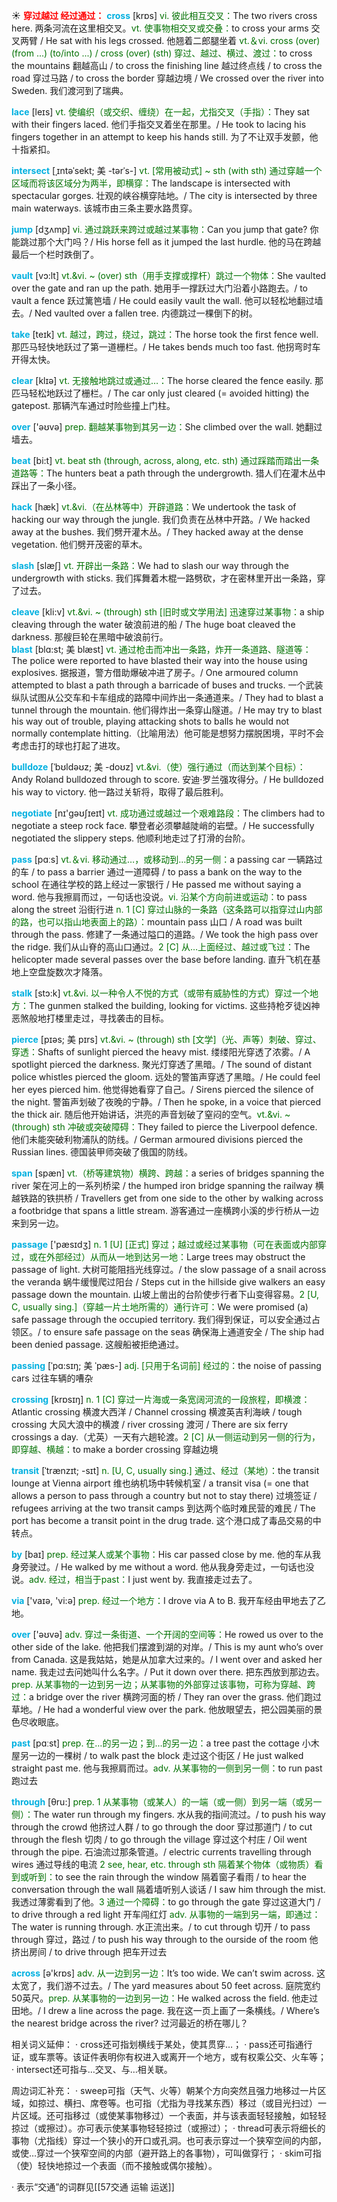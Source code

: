 ☀ <font color="red">**穿过越过 经过通过：**</font>
<font color="sky blue">**cross**</font> [krɒs] 
<font color="rgb(227, 108, 9)">vi. 彼此相互交叉：</font>The two rivers cross here. 两条河流在这里相交叉。<font color="rgb(227, 108, 9)">vt. 使事物相交叉或交叠：</font>to cross your arms 交叉两臂 / He sat with his legs crossed. 他翘着二郎腿坐着 <font color="rgb(227, 108, 9)">vt.＆vi. cross (over) (from ...) (to/into ...) / cross (over) (sth) 穿过、越过、横过、渡过：</font>to cross the mountains 翻越高山 / to cross the finishing line 越过终点线 / to cross the road 穿过马路 / to cross the border 穿越边境 / We crossed over the river into Sweden. 我们渡河到了瑞典。
                      
<font color="sky blue">**lace**</font> [leɪs]
<font color="rgb(227, 108, 9)">vt. 使编织（或交织、缠绕）在一起，尤指交叉（手指）：</font>They sat with their fingers laced. 他们手指交叉着坐在那里。/ He took to lacing his fingers together in an attempt to keep his hands still. 为了不让双手发颤，他十指紧扣。

<font color="sky blue">**intersect**</font> [ˌɪntəˈsekt; 美 -tərˈs-]
<font color="rgb(227, 108, 9)">vt. [常用被动式] ~ sth (with sth) 通过穿越一个区域而将该区域分为两半，即横穿：</font>The landscape is intersected with spectacular gorges. 壮观的峡谷横穿陆地。/ The city is intersected by three main waterways. 该城市由三条主要水路贯穿。

<font color="sky blue">**jump**</font> [dӡʌmp] 
<font color="rgb(227, 108, 9)">vi. 通过跳跃来跨过或越过某事物：</font>Can you jump that gate? 你能跳过那个大门吗？/ His horse fell as it jumped the last hurdle. 他的马在跨越最后一个栏时跌倒了。
           
<font color="sky blue">**vault**</font> [vɔ:lt]
<font color="rgb(227, 108, 9)">vt.&vi. ~ (over) sth（用手支撑或撑杆）跳过一个物体：</font>She vaulted over the gate and ran up the path. 她用手一撑跃过大门沿着小路跑去。/ to vault a fence 跃过篱笆墙 / He could easily vault the wall. 他可以轻松地翻过墙去。/ Ned vaulted over a fallen tree. 内德跳过一棵倒下的树。

<font color="sky blue">**take**</font> [teɪk] 
<font color="rgb(227, 108, 9)">vt. 越过，跨过，绕过，跳过：</font>The horse took the first fence well. 那匹马轻快地跃过了第一道栅栏。/ He takes bends much too fast. 他拐弯时车开得太快。

<font color="sky blue">**clear**</font> [klɪə] 
<font color="rgb(227, 108, 9)">vt. 无接触地跳过或通过…：</font>The horse cleared the fence easily. 那匹马轻松地跃过了栅栏。/ The car only just cleared (= avoided hitting) the gatepost. 那辆汽车通过时险些撞上门柱。

<font color="sky blue">**over**</font> ['əʊvə] 
<font color="rgb(227, 108, 9)">prep. 翻越某事物到其另一边：</font>She climbed over the wall. 她翻过墙去。

<font color="sky blue">**beat**</font> [bi:t] 
<font color="rgb(227, 108, 9)">vt. beat sth (through, across, along, etc. sth) 通过踩踏而踏出一条道路等：</font>The hunters beat a path through the undergrowth. 猎人们在灌木丛中踩出了一条小径。

<font color="sky blue">**hack**</font> [hæk]
<font color="rgb(227, 108, 9)">vt.&vi.（在丛林等中）开辟道路：</font>We undertook the task of hacking our way through the jungle. 我们负责在丛林中开路。/ We hacked away at the bushes. 我们劈开灌木丛。/ They hacked away at the dense vegetation. 他们劈开茂密的草木。           

<font color="sky blue">**slash**</font> [slæʃ]
<font color="rgb(227, 108, 9)">vt. 开辟出一条路：</font>We had to slash our way through the undergrowth with sticks. 我们挥舞着木棍一路劈砍，才在密林里开出一条路，穿了过去。
           
<font color="sky blue">**cleave**</font> [kli:v]
<font color="rgb(227, 108, 9)">vt.&vi. ~ (through) sth [旧时或文学用法] 迅速穿过某事物：</font>a ship cleaving through the water 破浪前进的船 / The huge boat cleaved the darkness. 那艘巨轮在黑暗中破浪前行。                
<font color="sky blue">**blast**</font> [blɑ:st; 美 blæst]
<font color="rgb(227, 108, 9)">vt. 通过枪击而冲出一条路，炸开一条道路、隧道等：</font>The police were reported to have blasted their way into the house using explosives. 据报道，警方借助爆破冲进了房子。/ One armoured column attempted to blast a path through a barricade of buses and trucks. 一个武装纵队试图从公交车和卡车组成的路障中间炸出一条通道来。/ They had to blast a tunnel through the mountain. 他们得炸出一条穿山隧道。/ He may try to blast his way out of trouble, playing attacking shots to balls he would not normally contemplate hitting.（比喻用法）他可能是想努力摆脱困境，平时不会考虑击打的球也打起了进攻。      
           
<font color="sky blue">**bulldoze**</font> [ˈbʊldəʊz; 美 -doʊz]
<font color="rgb(227, 108, 9)">vt.&vi.（使）强行通过（而达到某个目标）：</font>Andy Roland bulldozed through to score. 安迪·罗兰强攻得分。/ He bulldozed his way to victory. 他一路过关斩将，取得了最后胜利。

<font color="sky blue">**negotiate**</font> [nɪ'ɡəʊʃɪeɪt] 
<font color="rgb(227, 108, 9)">vt. 成功通过或越过一个艰难路段：</font>The climbers had to negotiate a steep rock face. 攀登者必须攀越陡峭的岩壁。/ He successfully negotiated the slippery steps. 他顺利地走过了打滑的台阶。

<font color="sky blue">**pass**</font> [pɑːs] 
<font color="rgb(227, 108, 9)">vt.＆vi. 移动通过…，或移动到…的另一侧：</font>a passing car 一辆路过的车 / to pass a barrier 通过一道障碍 / to pass a bank on the way to the school 在通往学校的路上经过一家银行 / He passed me without saying a word. 他与我擦肩而过，一句话也没说。<font color="rgb(227, 108, 9)">vi. 沿某个方向前进或运动：</font>to pass along the street 沿街行进 <font color="rgb(227, 108, 9)">n. 1 [C] 穿过山脉的一条路（这条路可以指穿过山内部的路，也可以指山地表面上的路）：</font>mountain pass 山口 / A road was built through the pass. 修建了一条通过隘口的道路。/ We took the high pass over the ridge. 我们从山脊的高山口通过。<font color="rgb(227, 108, 9)">2 [C] 从…上面经过、越过或飞过：</font>The helicopter made several passes over the base before landing. 直升飞机在基地上空盘旋数次才降落。
           
<font color="sky blue">**stalk**</font> [stɔ:k]
<font color="rgb(227, 108, 9)">vt.&vi. 以一种令人不悦的方式（或带有威胁性的方式）穿过一个地方：</font>The gunmen stalked the building, looking for victims. 这些持枪歹徒凶神恶煞般地打楼里走过，寻找袭击的目标。
           
<font color="sky blue">**pierce**</font> [pɪəs; 美 pɪrs]
<font color="rgb(227, 108, 9)">vt.&vi. ~ (through) sth [文学]（光、声等）刺破、穿过、穿透：</font>Shafts of sunlight pierced the heavy mist. 缕缕阳光穿透了浓雾。/ A spotlight pierced the darkness. 聚光灯穿透了黑暗。/ The sound of distant police whistles pierced the gloom. 远处的警笛声穿透了黑暗。/ He could feel her eyes pierced him. 他觉得她看穿了自己。/ Sirens pierced the silence of the night. 警笛声划破了夜晚的宁静。/ Then he spoke, in a voice that pierced the thick air. 随后他开始讲话，洪亮的声音划破了窒闷的空气。<font color="rgb(227, 108, 9)">vt.&vi. ~ (through) sth 冲破或突破障碍：</font>They failed to pierce the Liverpool defence. 他们未能突破利物浦队的防线。/ German armoured divisions pierced the Russian lines. 德国装甲师突破了俄国的防线。
           
<font color="sky blue">**span**</font> [spæn]
<font color="rgb(227, 108, 9)">vt.（桥等建筑物）横跨、跨越：</font>a series of bridges spanning the river 架在河上的一系列桥梁 / the humped iron bridge spanning the railway 横越铁路的铁拱桥 / Travellers get from one side to the other by walking across a footbridge that spans a little stream. 游客通过一座横跨小溪的步行桥从一边来到另一边。

<font color="sky blue">**passage**</font> ['pæsɪdӡ] 
<font color="rgb(227, 108, 9)">n. 1 [U] [正式] 穿过；越过或经过某事物（可在表面或内部穿过，或在外部经过）从而从一地到达另一地：</font>Large trees may obstruct the passage of light. 大树可能阻挡光线穿过。/ the slow passage of a snail across the veranda 蜗牛缓慢爬过阳台 / Steps cut in the hillside give walkers an easy passage down the mountain. 山坡上凿出的台阶使步行者下山变得容易。<font color="rgb(227, 108, 9)">2 [U, C, usually sing.]（穿越一片土地所需的）通行许可：</font>We were promised (a) safe passage through the occupied territory. 我们得到保证，可以安全通过占领区。/ to ensure safe passage on the seas 确保海上通道安全 / The ship had been denied passage. 这艘船被拒绝通过。
           
<font color="sky blue">**passing**</font> [ˈpɑ:sɪŋ; 美 ˈpæs-]
<font color="rgb(227, 108, 9)">adj. [只用于名词前] 经过的：</font>the noise of passing cars 过往车辆的嘈杂

<font color="sky blue">**crossing**</font> [krɒsɪŋ] 
<font color="rgb(227, 108, 9)">n. 1 [C] 穿过一片海或一条宽阔河流的一段旅程，即横渡：</font>Atlantic crossing 横渡大西洋 / Channel crossing 横渡英吉利海峡 / tough crossing 大风大浪中的横渡 / river crossing 渡河 / There are six ferry crossings a day.（尤英）一天有六趟轮渡。<font color="rgb(227, 108, 9)">2 [C] 从一侧运动到另一侧的行为，即穿越、横越：</font>to make a border crossing 穿越边境
           
<font color="sky blue">**transit**</font> [ˈtrænzɪt; -sɪt]
<font color="rgb(227, 108, 9)">n. [U, C, usually sing.] 通过、经过（某地）：</font>the transit lounge at Vienna airport 维也纳机场中转候机室 / a transit visa (= one that allows a person to pass through a country but not to stay there) 过境签证 / refugees arriving at the two transit camps 到达两个临时难民营的难民 / The port has become a transit point in the drug trade. 这个港口成了毒品交易的中转点。

<font color="sky blue">**by**</font> [baɪ] 
<font color="rgb(227, 108, 9)">prep. 经过某人或某个事物：</font>His car passed close by me. 他的车从我身旁驶过。/ He walked by me without a word. 他从我身旁走过，一句话也没说。<font color="rgb(227, 108, 9)">adv. 经过，相当于past：</font>I just went by. 我直接走过去了。

<font color="sky blue">**via**</font> ['vaɪə, 'vi:ə] 
<font color="rgb(227, 108, 9)">prep. 经过一个地方：</font>I drove via A to B. 我开车经由甲地去了乙地。

<font color="sky blue">**over**</font> ['əʊvə] 
<font color="rgb(227, 108, 9)">adv. 穿过一条街道、一个开阔的空间等：</font>He rowed us over to the other side of the lake. 他把我们摆渡到湖的对岸。/ This is my aunt who’s over from Canada. 这是我姑姑，她是从加拿大过来的。/ I went over and asked her name. 我走过去问她叫什么名字。/ Put it down over there. 把东西放到那边去。<font color="rgb(227, 108, 9)">prep. 从某事物的一边到另一边；从某事物的外部穿过该事物，可称为穿越、跨过：</font>a bridge over the river 横跨河面的桥 / They ran over the grass. 他们跑过草地。/ He had a wonderful view over the park. 他放眼望去，把公园美丽的景色尽收眼底。

<font color="sky blue">**past**</font> [pɑːst] 
<font color="rgb(227, 108, 9)">prep. 在…的另一边；到…的另一边：</font>a tree past the cottage 小木屋另一边的一棵树 / to walk past the block 走过这个街区 / He just walked straight past me. 他与我擦肩而过。<font color="rgb(227, 108, 9)">adv. 从某事物的一侧到另一侧：</font>to run past 跑过去

<font color="sky blue">**through**</font> [θru:] 
<font color="rgb(227, 108, 9)">prep. 1 从某事物（或某人）的一端（或一侧）到另一端（或另一侧）：</font>The water run through my fingers. 水从我的指间流过。/ to push his way through the crowd 他挤过人群 / to go through the door 穿过那道门 / to cut through the flesh 切肉 / to go through the village 穿过这个村庄 / Oil went through the pipe. 石油流过那条管道。/ electric currents travelling through wires 通过导线的电流 <font color="rgb(227, 108, 9)">2 see, hear, etc. through sth 隔着某个物体（或物质）看到或听到：</font>to see the rain through the window 隔着窗子看雨 / to hear the conversation through the wall 隔着墙听别人谈话 / I saw him through the mist. 我透过薄雾看到了他。<font color="rgb(227, 108, 9)">3 通过一个障碍：</font>to go through the gate 穿过这道大门 / to drive through a red light 开车闯红灯 <font color="rgb(227, 108, 9)">adv. 从事物的一端到另一端，即通过：</font>The water is running through. 水正流出来。/ to cut through 切开 / to pass through 穿过，路过 / to push his way through to the ourside of the room 他挤出房间 / to drive through 把车开过去 

<font color="sky blue">**across**</font> [ə'krɒs] 
<font color="rgb(227, 108, 9)">adv. 从一边到另一边：</font>It’s too wide. We can’t swim across. 这太宽了，我们游不过去。/ The yard measures about 50 feet across. 庭院宽约50英尺。<font color="rgb(227, 108, 9)">prep. 从某事物的一边到另一边：</font>He walked across the field. 他走过田地。/ I drew a line across the page. 我在这一页上画了一条横线。/ Where’s the nearest bridge across the river? 过河最近的桥在哪儿？

相关词义延伸：
· cross还可指划横线于某处，使其贯穿…；
· pass还可指通行证，或车票等。该证件表明你有权进入或离开一个地方，或有权乘公交、火车等；
· intersect还可指与…交叉、与…相关联。

周边词汇补充：
· sweep可指（天气、火等）朝某个方向突然且强力地移过一片区域，如掠过、横扫、席卷等。也可指（尤指为寻找某东西）移过（或目光扫过）一片区域。还可指移过（或使某事物移过）一个表面，并与该表面轻轻接触，如轻轻掠过（或擦过）。亦可表示使某事物轻轻掠过（或擦过）；
· thread可表示将细长的事物（尤指线）穿过一个狭小的开口或孔洞。也可表示穿过一个狭窄空间的内部，或使…穿过一个狭窄空间的内部（避开路上的各事物），可叫做穿行；
· skim可指（使）轻快地掠过一个表面（而不接触或偶尔接触）。

· 表示“交通”的词群见[[57交通 运输 运送]]
